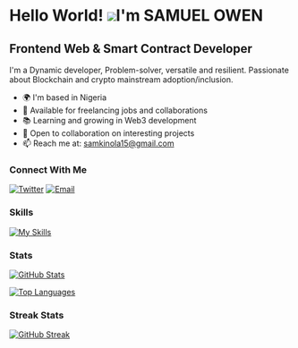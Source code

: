 
Hello World! ![](https://user-images.githubusercontent.com/18350557/176309783-0785949b-9127-417c-8b55-ab5a4333674e.gif)I'm SAMUEL OWEN
======================================================================================================================================


Frontend Web & Smart Contract Developer
-------------------------------------------------------------


I'm a Dynamic developer, Problem-solver, versatile and resilient. Passionate about Blockchain and crypto mainstream adoption/inclusion.

* 🌍 I'm based in Nigeria
* 💼 Available for freelancing jobs and collaborations
* 📚 Learning and growing in Web3 development
* 🤝 Open to collaboration on interesting projects
* 📫 Reach me at: samkinola15@gmail.com

### Connect With Me

[![Twitter](https://img.shields.io/badge/-Twitter-1DA1F2?style=flat&logo=twitter&logoColor=white)](https://x.com/Samuel_Owen5)
[![Email](https://img.shields.io/badge/-Email-D14836?style=flat&logo=gmail&logoColor=white)](mailto:samkinola15@gmail.com)

### Skills

[![My Skills](https://skillicons.dev/icons?i=solidity,cairo,rust,typescript,js,nextjs,html,css,react,nodejs,github,php)](https://skillicons.dev)

### Stats

[![GitHub Stats](https://github-readme-stats.vercel.app/api?username=Samuel1505&show_icons=true&theme=transparent)](https://github.com/anuraghazra/github-readme-stats)

[![Top Languages](https://github-readme-stats.vercel.app/api/top-langs/?username=Samuel1505&langs_count=8&layout=compact&theme=transparent)](https://github.com/anuraghazra/github-readme-stats)

### Streak Stats

[![GitHub Streak](https://github-readme-streak-stats.herokuapp.com/?user=Kemsguy7&show_icons=true&theme=transparent)](http://www.github.com/Samuel1505)
